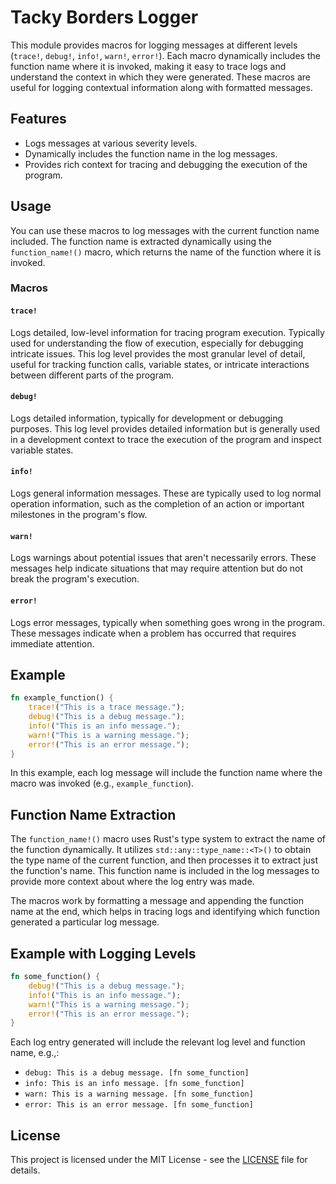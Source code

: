 # Tacky Borders Logger

This module provides macros for logging messages at different levels (`trace!`, `debug!`, `info!`, `warn!`, `error!`). Each macro dynamically includes the function name where it is invoked, making it easy to trace logs and understand the context in which they were generated. These macros are useful for logging contextual information along with formatted messages.

## Features
- Logs messages at various severity levels.
- Dynamically includes the function name in the log messages.
- Provides rich context for tracing and debugging the execution of the program.

## Usage

You can use these macros to log messages with the current function name included. The function name is extracted dynamically using the `function_name!()` macro, which returns the name of the function where it is invoked.

### Macros

#### `trace!`

Logs detailed, low-level information for tracing program execution. Typically used for understanding the flow of execution, especially for debugging intricate issues. This log level provides the most granular level of detail, useful for tracking function calls, variable states, or intricate interactions between different parts of the program.

#### `debug!`

Logs detailed information, typically for development or debugging purposes. This log level provides detailed information but is generally used in a development context to trace the execution of the program and inspect variable states.

#### `info!`

Logs general information messages. These are typically used to log normal operation information, such as the completion of an action or important milestones in the program's flow.

#### `warn!`

Logs warnings about potential issues that aren't necessarily errors. These messages help indicate situations that may require attention but do not break the program's execution.

#### `error!`

Logs error messages, typically when something goes wrong in the program. These messages indicate when a problem has occurred that requires immediate attention.

## Example

```rust
fn example_function() {
    trace!("This is a trace message.");
    debug!("This is a debug message.");
    info!("This is an info message.");
    warn!("This is a warning message.");
    error!("This is an error message.");
}
```

In this example, each log message will include the function name where the macro was invoked (e.g., `example_function`).

## Function Name Extraction
The `function_name!()` macro uses Rust's type system to extract the name of the function dynamically. It utilizes `std::any::type_name::<T>()` to obtain the type name of the current function, and then processes it to extract just the function's name. This function name is included in the log messages to provide more context about where the log entry was made.

The macros work by formatting a message and appending the function name at the end, which helps in tracing logs and identifying which function generated a particular log message.

## Example with Logging Levels

```rust
fn some_function() {
    debug!("This is a debug message.");
    info!("This is an info message.");
    warn!("This is a warning message.");
    error!("This is an error message.");
}
```

Each log entry generated will include the relevant log level and function name, e.g.,:

-   `debug: This is a debug message. [fn some_function]`
-   `info: This is an info message. [fn some_function]`
-   `warn: This is a warning message. [fn some_function]`
-   `error: This is an error message. [fn some_function]`

## License

This project is licensed under the MIT License - see the [LICENSE](./LICENSE) file for details.
